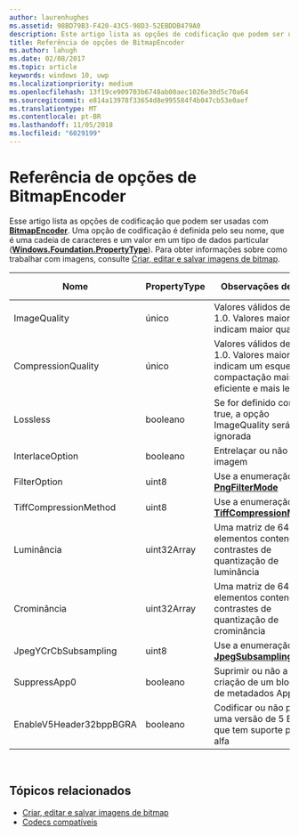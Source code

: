 ```yaml
---
author: laurenhughes
ms.assetid: 98BD79B3-F420-43C5-98D3-52EBDDB479A0
description: Este artigo lista as opções de codificação que podem ser usadas com BitmapEncoder.
title: Referência de opções de BitmapEncoder
ms.author: lahugh
ms.date: 02/08/2017
ms.topic: article
keywords: windows 10, uwp
ms.localizationpriority: medium
ms.openlocfilehash: 13f19ce909703b6748ab00aec1026e30d5c70a64
ms.sourcegitcommit: e814a13978f33654d8e995584f4b047cb53e0aef
ms.translationtype: MT
ms.contentlocale: pt-BR
ms.lasthandoff: 11/05/2018
ms.locfileid: "6029199"
---
```

# <a name="bitmapencoder-options-reference"></a>Referência de opções de BitmapEncoder


Esse artigo lista as opções de codificação que podem ser usadas com [**BitmapEncoder**](https://msdn.microsoft.com/library/windows/apps/br226206). Uma opção de codificação é definida pelo seu nome, que é uma cadeia de caracteres e um valor em um tipo de dados particular ([**Windows.Foundation.PropertyType**](https://msdn.microsoft.com/library/windows/apps/br225871)). Para obter informações sobre como trabalhar com imagens, consulte [Criar, editar e salvar imagens de bitmap](imaging.md).

| Nome                    | PropertyType | Observações de uso                                                                                        | Formatos válidos |
|-------------------------|--------------|----------------------------------------------------------------------------------------------------|---------------|
| ImageQuality            | único       | Valores válidos de 0 a 1.0. Valores maiores indicam maior qualidade                                 | JPEG, JPEG-XR |
| CompressionQuality      | único       | Valores válidos de 0 a 1.0. Valores maiores indicam um esquema de compactação mais eficiente e mais lento | TIFF          |
| Lossless                | booleano      | Se for definido como true, a opção ImageQuality será ignorada                                        | JPEG-XR       |
| InterlaceOption         | booleano      | Entrelaçar ou não a imagem                                                                    | PNG           |
| FilterOption            | uint8        | Use a enumeração [**PngFilterMode**](https://msdn.microsoft.com/library/windows/apps/br226389)                                | PNG           |
| TiffCompressionMethod   | uint8        | Use a enumeração [**TiffCompressionMode**](https://msdn.microsoft.com/library/windows/apps/br226399)                    | TIFF          |
| Luminância               | uint32Array  | Uma matriz de 64 elementos contendo contrastes de quantização de luminância                               | JPEG          |
| Crominância             | uint32Array  | Uma matriz de 64 elementos contendo contrastes de quantização de crominância                             | JPEG          |
| JpegYCrCbSubsampling    | uint8        | Use a enumeração [**JpegSubsamplingMode**](https://msdn.microsoft.com/library/windows/apps/br226386)                    | JPEG          |
| SuppressApp0            | booleano      | Suprimir ou não a criação de um bloqueio de metadados App0                                        | JPEG          |
| EnableV5Header32bppBGRA | booleano      | Codificar ou não para uma versão de 5 BMP que tem suporte para alfa                                         | BMP           |

 

## <a name="related-topics"></a>Tópicos relacionados

* [Criar, editar e salvar imagens de bitmap](imaging.md)
* [Codecs compatíveis](supported-codecs.md)

 




